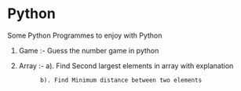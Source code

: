 # Python
Some Python Programmes to enjoy with Python

1. Game :- Guess the number game in python

2. Array :-  a). Find Second largest elements in array with explanation

             b). Find Minimum distance between two elements
